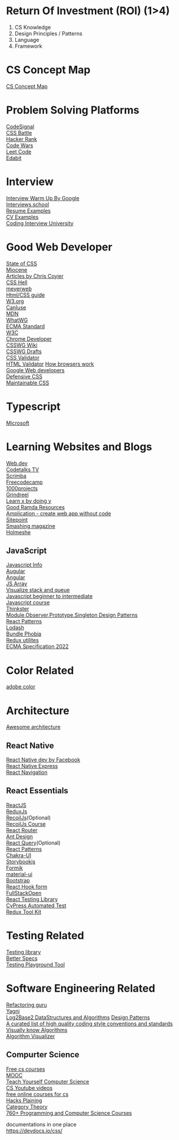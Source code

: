 # Return Of Investment (ROI) (1>4)
  1. CS Knowledge
  2. Design Principles / Patterns
  3. Language
  4. Framework

# CS Concept Map
[CS Concept Map](https://lm.facebook.com/l.php?u=https%3A%2F%2Fwww.mindmeister.com%2F151175205%2Fwhat-every-computer-science-major-should-know%3Ffullscreen%3D1%26fbclid%3DIwAR0Yx0uIK3jR_gon0WRHwGESN0oN1JeTP6aKnBMCuRcbpuoMgImdqY-tnmE&h=AT0V2snaaYFNgnT92qxylAaE9fgs2XVcQ14FsY81oLns2NGzLIVE4i8KDTcO8gltsENuOS2POYZ6c-Umj2NYF7-YDdXLmNd2JmZyxuEEiFpG3ZdYywGB7qfSGAgz8Q2nIGwOBh4V0fC1J-0o2p7uHCOX8eT9bSfDwmMPm_rizjA531fnZBVUHfJnkBlyAMYmt-XyyMBGykICFAazALFV08cR-4TyBcxbz1wRpdrdF1ok2A3G_b5Xa8cYfkU3UuVL-mdU2LbSLjXXhIf82KXFx5byxtDb_ybYucFPhDUlRy9RTISxw2UIIZVHSC8Qot0lAPF6Ye4YDTGuchDwatj4wbNnAo59vsLYNeZw4yRiSxwXVRCUJ1O3fggXKtiYGFz4Tv3DHB3GHIHTLmrftXXJvW-5QTts)  
 

# Problem Solving Platforms
[CodeSignal](https://codesignal.com/)  
[CSS Battle](cssbattle.dev)  
[Hacker Rank](https://www.hackerrank.com/)  
[Code Wars](https://www.codewars.com/)  
[Leet Code](https://leetcode.com/)  
[Edabit](https://edabit.com/)  


# Interview

[Interview Warm Up By Google](https://grow.google/certificates/interview-warmup)  
[Interviews.school](https://interviews.school/)  
[Resume Examples](https://www.beamjobs.com/resumes/programmer-resume-examples)  
[CV Examples](https://www.myperfectresume.com/cv/examples/computer-software/programmer)  
[Coding Interview University](https://github.com/jwasham/coding-interview-university)  


# Good Web Developer
[State of CSS](https://2021.stateofcss.com/en-US/)\
[Miocene](https://codepen.io/miocene)\
[Articles by Chris Coyier](https://web.dev/learn/css/conclusion/)\
[CSS Hell](https://csshell.dev/)\
[meyerweb](https://meyerweb.com/eric/tools/css/reset/)\
[Html/CSS guide](https://google.github.io/styleguide/htmlcssguide.html)  
[W3.org](w3.org)  
[CanIuse](caniuse.com)  
[MDN](https://developer.mozilla.org/)  
[WhatWG](https://html.spec.whatwg.org/)  
[ECMA Standard](https://www.ecma-international.org/publications-and-standards/standards/ecma-262/)  
[W3C](https://w3c.github.io/)  
[Chrome Developer](https://developer.chrome.com/docs/)  
[CSSWG Wiki](https://wiki.csswg.org/)  
[CSSWG Drafts](https://drafts.csswg.org/)  
[CSS Validator](https://jigsaw.w3.org/css-validator)  
[HTML Validator](https://validator.w3.org/)
[How browsers work](https://www.html5rocks.com/en/tutorials/internals/howbrowserswork/)  
[Google Web developers](https://developers.google.com/web)  
[Defensive CSS](https://ishadeed.com/article/defensive-css/)  
[Maintainable CSS](https://maintainablecss.com/)

Typescript  
===========  
[Microsoft](https://devblogs.microsoft.com/typescript/)  


# Learning Websites and Blogs
[Web.dev](https://web.dev)  
[Codetalks TV](http://codetalks.tv/)  
[Scrimba](https://scrimba.com/)\
[Freecodecamp](freecodecamp.org)\
[1000projects](http://1000projects.org)\
[Grindreel](https://grindreel.academy/)\
[Learn x by doing y](https://aquadzn.github.io/learn-x-by-doing-y/)\
[Good Ramda Resources](https://randycoulman.com/blog/categories/thinking-in-ramda)\
[Amplication - create web app without code](https://app.amplication.com/)\
[Sitepoint](https://www.sitepoint.com/)\
[Smashing magazine](https://www.smashingmagazine.com/)  
[Holmeshe](https://holmeshe.me)  


JavaScript
----------
[Javascript Info](https://javascript.info/)  
[Augular](https://github.com/mraible/ng-demo)\
[Angular](https://coursetro.com/)\
[JS Array](https://jsarray.com/)\
[Visualize stack and queue](http://latentflip.com/loupe/)\
[Javascript beginner to intermediate](https://javascript30.com/)\
[Javascript course](https://mega.nz/folder/P4tnTZAL#uXR10IqocBZNwfjojFcNwA)\
[Thinkster](https://thinkster.io/)\
[Module,Observer,Prototype,Singleton Design Patterns](https://www.digitalocean.com/community/tutorial_series/javascript-design-patterns)\
[React Patterns](reactpatterns.com)\
[Lodash](https://lodash.com/)\
[Bundle Phobia](https://bundlephobia.com/)\
[Redux utilites](https://github.com/redux-utilities)  
[ECMA Specification 2022](https://tc39.es/ecma262/multipage/#sec-intro)


# Color Related
[adobe color](https://color.adobe.com/create)

# Architecture

[Awesome architecture](https://awesome-architecture.com/)

React Native
-----------
[React Native dev by Facebook](https://reactnative.dev/docs/getting-started)\
[React Native Express](https://www.reactnative.express/)\
[React Navigation](https://reactnavigation.org/docs/getting-started)

React Essentials
-------------------
[ReactJS](https://reactjs.org/)\
[ReduxJs](https://redux.js.org/)\
[RecoilJs](https://recoiljs.org/)(Optional)  
[RecoilJs Course](https://course.learnrecoil.com/)  
[React Router](https://reactrouter.com/)\
[Ant Design](https://ant.design/)\
[React Query](https://react-query.tanstack.com/)(Optional)\
[React Patterns](reactpatterns.com)\
[Chakra-UI](https://chakra-ui.com/)\
[Storybookjs](https://storybook.js.org/)\
[Formik](formik.org)\
[material-ui](https://material-ui.com/)\
[Bootstrap](https://react-bootstrap.github.io/)\
[React Hook form](https://react-hook-form.com/)  
[FullStackOpen](https://fullstackopen.com/)  
[React Testing Library](https://testing-library.com/)  
[CyPress Automated Test](https://www.cypress.io/)  
[Redux Tool Kit](https://redux-toolkit.js.org/)  


# Testing Related
[Testing library](testing-library.com)  
[Better Specs](https://www.betterspecs.org/)  
[Testing Playground Tool](https://testing-playground.com/)

# Software Engineering Related
[Refactoring guru](https://refactoring.guru/)  
[Yagni](https://martinfowler.com/bliki/Yagni.html)  
[Log2Base2 DataStructures and Algorithms](https://log2base2.com/) 
[Design Patterns](https://www.journaldev.com/1827/java-design-patterns-example-tutorial)  
[A curated list of high quality coding style conventions and standards](https://github.com/Kristories/awesome-guidelines)  
[Visually know Algorithms](https://visualgo.net/en)  
[Algorithm Visualizer](https://algorithm-visualizer.org/)


Compurter Science
------------------
[Free cs courses](https://www.classcentral.com/subject/cs)\
[MOOC](https://www.mooc.org/)  
[Teach Yourself Computer Science](https://teachyourselfcs.com/)  
[CS Youtube videos](https://laconicml.com/computer-science-curriculum-youtube-videos/)  
[free online courses for cs](https://www.classcentral.com/subject/cs)  
[Hacks Plaining](https://www.hacksplaining.com)  
[Category Theory](https://blog.ploeh.dk/2017/10/04/from-design-patterns-to-category-theory)  
[760+ Programming and Computer Science Courses](https://www.freecodecamp.org/news/free-online-programming-cs-courses/)  

documentations in one place  
https://devdocs.io/css/

